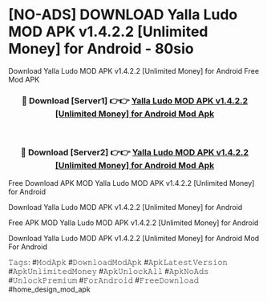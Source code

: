 # [NO-ADS] DOWNLOAD Yalla Ludo MOD APK v1.4.2.2 [Unlimited Money] for Android - 80sio
Download Yalla Ludo MOD APK v1.4.2.2 [Unlimited Money] for Android Free Mod APK

<div align="center">
<h3>🔴 Download [Server1] 👉👉 <a href="https://apk-comot.site?title=Yalla_Ludo_MOD_APK_v1.4.2.2_[Unlimited_Money]_for_Android">Yalla Ludo MOD APK v1.4.2.2 [Unlimited Money] for Android Mod Apk</a></h3><br>

<h3>🔴 Download [Server2] 👉👉 <a href="https://apk-comot.site?title=Yalla_Ludo_MOD_APK_v1.4.2.2_[Unlimited_Money]_for_Android">Yalla Ludo MOD APK v1.4.2.2 [Unlimited Money] for Android Mod Apk</a></h3>
</div>


Free Download APK MOD Yalla Ludo MOD APK v1.4.2.2 [Unlimited Money] for Android

Download Yalla Ludo MOD APK v1.4.2.2 [Unlimited Money] for Android 

Free APK MOD Yalla Ludo MOD APK v1.4.2.2 [Unlimited Money] for Android 

Download Yalla Ludo MOD APK v1.4.2.2 [Unlimited Money] for Android Mod For Android

𝚃𝚊𝚐𝚜: #𝙼𝚘𝚍𝙰𝚙𝚔 #𝙳𝚘𝚠𝚗𝚕𝚘𝚊𝚍𝙼𝚘𝚍𝙰𝚙𝚔 #𝙰𝚙𝚔𝙻𝚊𝚝𝚎𝚜𝚝𝚅𝚎𝚛𝚜𝚒𝚘𝚗 #𝙰𝚙𝚔𝚄𝚗𝚕𝚒𝚖𝚒𝚝𝚎𝚍𝙼𝚘𝚗𝚎𝚢 #𝙰𝚙𝚔𝚄𝚗𝚕𝚘𝚌𝚔𝙰𝚕𝚕 #𝙰𝚙𝚔𝙽𝚘𝙰𝚍𝚜 #𝚄𝚗𝚕𝚘𝚌𝚔𝙿𝚛𝚎𝚖𝚒𝚞𝚖 #𝙵𝚘𝚛𝙰𝚗𝚍𝚛𝚘𝚒𝚍 #𝙵𝚛𝚎𝚎𝙳𝚘𝚠𝚗𝚕𝚘𝚊𝚍 #home_design_mod_apk